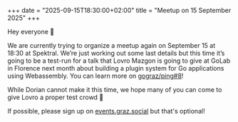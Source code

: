 +++
date = "2025-09-15T18:30:00+02:00"
title = "Meetup on 15 September 2025"
+++

Hey everyone 🙂

We are currently trying to organize a meetup again on September 15 at 18:30 at Spektral. We’re just working out some last details but this time it’s going to be a test-run for a talk that Lovro Mazgon is going to give at GoLab in Florence next month about building a plugin system for Go applications using Webassembly. You can learn more on [gograz/ping#8](https://github.com/gograz/ping/issue/8)!

While Dorian cannot make it this time, we hope many of you can come to give Lovro a proper test crowd 🙂

If possible, please sign up on [events.graz.social](https://events.graz.social/events/ab47ff18-082e-416f-a0b4-22492098a6dc) but that's optional!